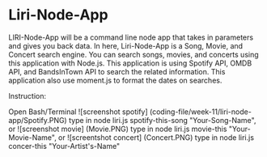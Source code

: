 # Liri-Node-App
LIRI-Node-App will be a command line node app that takes in parameters and gives you back data. In here, Liri-Node-App is a Song, Movie, and Concert search engine. You can search songs, movies, and concerts using this application with Node.js. This application is using Spotify API, OMDB API, and BandsInTown API to search the related information. This application also use moment.js to format the dates on searches.

Instruction:

Open Bash/Terminal ![screenshot spotify] (coding-file/week-11/liri-node-app/Spotify.PNG)
type in node liri.js spotify-this-song "Your-Song-Name", or ![screenshot movie] (Movie.PNG)
type in node liri.js movie-this "Your-Movie-Name", or ![screentshot concert] (Concert.PNG)
type in node liri.js concer-this "Your-Artist's-Name"